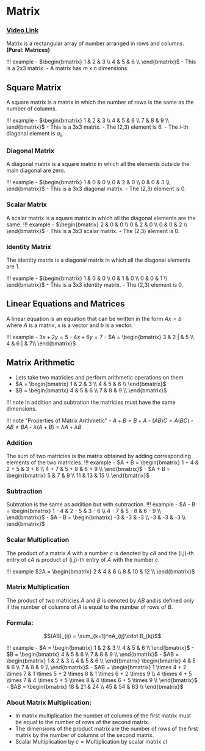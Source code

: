 # Matrix

### [Video Link](https://youtu.be/rnIDlZnrCc0)
Matrix is a rectangular array of number arranged in rows and columns. **(Pural: Matrices)**

!!! example
    - $\begin{bmatrix}
      1 & 2 & 3 \\
      4 & 5 & 6 \\
      \end{bmatrix}$
    - This is a 2x3 matrix.
    - A matrix has $m$ x $n$ dimensions.

## Square Matrix
A square matrix is a matrix in which the number of rows is the same as the number of columns.

!!! example
    - $\begin{bmatrix}
      1 & 2 & 3 \\
      4 & 5 & 6 \\
      7 & 8 & 9 \\
      \end{bmatrix}$
    - This is a 3x3 matrix.
    - The (2,3) element is 6.
    - The $i$-th diagonal element is $a_{ii}$.

### Diagonal Matrix
A diagonal matrix is a square matrix in which all the elements outside the main diagonal are zero.

!!! example
    - $\begin{bmatrix}
        1 & 0 & 0 \\
        0 & 2 & 0 \\
        0 & 0 & 3 \\
        \end{bmatrix}$
    - This is a 3x3 diagonal matrix.
    - The (2,3) element is 0.

### Scalar Matrix
A scalar matrix is a square matrix in which all the diagonal elements are the same.
!!! example
    - $\begin{bmatrix}
    2 & 0 & 0 \\
    0 & 2 & 0 \\
    0 & 0 & 2 \\
    \end{bmatrix}$
    - This is a 3x3 scalar matrix.
    - The (2,3) element is 0.

### Identity Matrix
The identity matrix is a diagonal matrix in which all the diagonal elements are 1.

!!! example
    - $\begin{bmatrix}
          1 & 0 & 0 \\
          0 & 1 & 0 \\
          0 & 0 & 1 \\
          \end{bmatrix}$
    - This is a 3x3 identity matrix.
    - The (2,3) element is 0.

## Linear Equations and Matrices
A linear equation is an equation that can be written in the form $Ax = b$ where $A$ is a matrix, $x$ is a vector and $b$ is a vector.

!!! example
    - $3x + 2y = 5$
    - $4x + 6y = 7$
    - $A = \begin{bmatrix}
          3 & 2 | & 5 \\
          4 & 6 | & 7\\
          \end{bmatrix}$

## Matrix Arithmetic
- Lets take two matricies and perform arithmetic operations on them
- $A = \begin{bmatrix}
        1 & 2 & 3 \\
        4 & 5 & 6 \\
        \end{bmatrix}$
- $B = \begin{bmatrix}
        4 & 5 & 6 \\
        7 & 8 & 9 \\
        \end{bmatrix}$

!!! note 
    In addition and subtration the matricies must have the same dimensions.

!!! note "Properties of Matrix Arithmetic"
    - $A + B = B + A$
    - $(AB)C = A(BC)$
    - $AB \neq BA$
    - $\lambda(A + B) = \lambda A + \lambda B$

### Addition
The sum of two matricies is the matrix obtained by adding corresponding elements of the two matricies.
!!! example
    - $A + B = \begin{bmatrix}
              1 + 4 & 2 + 5 & 3 + 6 \\
              4 + 7 & 5 + 8 & 6 + 9 \\
              \end{bmatrix}$
    - $A + B = \begin{bmatrix}
              5 & 7 & 9 \\
              11 & 13 & 15 \\
              \end{bmatrix}$

### Subtraction
Subtration is the same as addition but with subtraction.
!!! example
    - $A - B = \begin{bmatrix}
              1 - 4 & 2 - 5 & 3 - 6 \\
              4 - 7 & 5 - 8 & 6 - 9 \\
              \end{bmatrix}$
    - $A - B = \begin{bmatrix}
              -3 & -3 & -3 \\
              -3 & -3 & -3 \\
              \end{bmatrix}$

### Scalar Multiplication
The product of a matrix $A$ with a number $c$ is denoted by $cA$ and the (i,j)-th entry of $cA$ is product of (i,j)-th entry of $A$ with the number $c$.

!!! example
    $2A = \begin{bmatrix}
            2 & 4 & 6 \\
            8 & 10 & 12 \\
            \end{bmatrix}$

### Matrix Multiplication
The product of two matricies $A$ and $B$ is denoted by $AB$ and is defined only if the number of columns of $A$ is equal to the number of rows of $B$.

### Formula:

$$(AB)_{ij} = \sum_{k=1}^nA_{ij}\cdot B_{kj}$$


!!! example
    - $A = \begin{bmatrix}
              1 & 2 & 3 \\
              4 & 5 & 6 \\
              \end{bmatrix}$
    - $B = \begin{bmatrix}
              4 & 5 & 6 \\
              7 & 8 & 9 \\
              \end{bmatrix}$
    - $AB = \begin{bmatrix}
                1 & 2 & 3 \\
                4 & 5 & 6 \\
                \end{bmatrix} \begin{bmatrix}
                4 & 5 & 6 \\
                7 & 8 & 9 \\
                \end{bmatrix}$
    - $AB = \begin{bmatrix}
                1 \times 4 + 2 \times 7 & 1 \times 5 + 2 \times 8 & 1 \times 6 + 2 \times 9 \\
                4 \times 4 + 5 \times 7 & 4 \times 5 + 5 \times 8 & 4 \times 6 + 5 \times 9 \\
                \end{bmatrix}$
    - $AB = \begin{bmatrix}
                18 & 21 & 24 \\
                45 & 54 & 63 \\
                \end{bmatrix}$

### About Matrix Multiplication:

- In matrix multiplication the number of columns of the first matrix must be equal to the number of rows of the second matrix.
- The dimensions of the product matrix are the number of rows of the first matrix by the number of columns of the second matrix.
- $\text{Scalar Multiplication by } c = \text{Multiplication by scalar matrix } cI$


